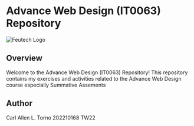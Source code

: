 # Advance Web Design (IT0063) Repository

![Feutech Logo](https://feutech.edu.ph/assets/elib/images/feutechlogo.png)

## Overview

Welcome to the Advance Web Design (IT0063) Repository! This repository contains my exercises and activities related to the Advance Web Design course especially Summative Assements

## Author

Carl Allen L. Torno
202210168
TW22
